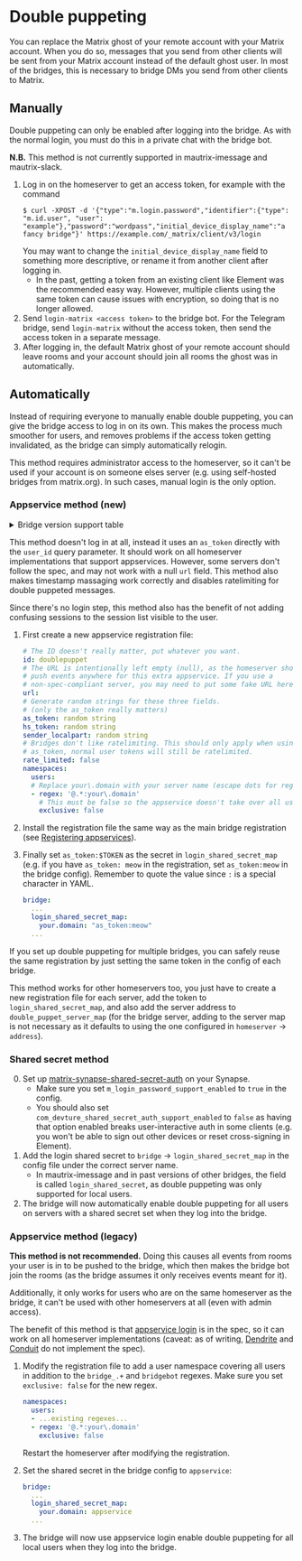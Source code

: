 # Double puppeting
You can replace the Matrix ghost of your remote account with your Matrix
account. When you do so, messages that you send from other clients will be sent
from your Matrix account instead of the default ghost user. In most of the
bridges, this is necessary to bridge DMs you send from other clients to Matrix.

## Manually
Double puppeting can only be enabled after logging into the bridge. As with
the normal login, you must do this in a private chat with the bridge bot.

**N.B.** This method is not currently supported in mautrix-imessage and mautrix-slack.

1. Log in on the homeserver to get an access token, for example with the command
   ```shell
   $ curl -XPOST -d '{"type":"m.login.password","identifier":{"type": "m.id.user", "user": "example"},"password":"wordpass","initial_device_display_name":"a fancy bridge"}' https://example.com/_matrix/client/v3/login
   ```
   You may want to change the `initial_device_display_name` field to something
   more descriptive, or rename it from another client after logging in.
   * In the past, getting a token from an existing client like Element was the
     recommended easy way. However, multiple clients using the same token can
     cause issues with encryption, so doing that is no longer allowed.
2. Send `login-matrix <access token>` to the bridge bot. For the Telegram
   bridge, send `login-matrix` without the access token, then send the access
   token in a separate message.
3. After logging in, the default Matrix ghost of your remote account should
   leave rooms and your account should join all rooms the ghost was in
   automatically.

## Automatically
Instead of requiring everyone to manually enable double puppeting, you can give
the bridge access to log in on its own. This makes the process much smoother for
users, and removes problems if the access token getting invalidated, as the
bridge can simply automatically relogin.

This method requires administrator access to the homeserver, so it can't be used
if your account is on someone elses server (e.g. using self-hosted bridges from
matrix.org). In such cases, manual login is the only option.

### Appservice method (new)
<details>
<summary>Bridge version support table</summary>
This method is supported as of:

| Bridge          | Version |
|-----------------|---------|
| Telegram        | 0.14.2† |
| WhatsApp        | 0.10.1† |
| Discord         | 0.6.2†  |
| Google Messages | 0.2.0†  |
| Signal          | 0.5.0‡  |
| Google Chat     | 0.5.1†  |
| Facebook        | 0.5.1†  |
| Instagram       | 0.3.1†  |
| Twitter         | 0.1.7†  |

<small>† Not yet released</small>
<small>‡ 0.5.0 is the Go rewrite of Signal</small>
</details>

This method doesn't log in at all, instead it uses an `as_token` directly with
the `user_id` query parameter. It should work on all homeserver implementations
that support appservices. However, some servers don't follow the spec, and may
not work with a null `url` field. This method also makes timestamp massaging
work correctly and disables ratelimiting for double puppeted messages.

Since there's no login step, this method also has the benefit of not adding
confusing sessions to the session list visible to the user.

1. First create a new appservice registration file:

   ```yaml
   # The ID doesn't really matter, put whatever you want.
   id: doublepuppet
   # The URL is intentionally left empty (null), as the homeserver shouldn't
   # push events anywhere for this extra appservice. If you use a
   # non-spec-compliant server, you may need to put some fake URL here.
   url:
   # Generate random strings for these three fields.
   # (only the as_token really matters)
   as_token: random string
   hs_token: random string
   sender_localpart: random string
   # Bridges don't like ratelimiting. This should only apply when using the
   # as_token, normal user tokens will still be ratelimited.
   rate_limited: false
   namespaces:
     users:
     # Replace your\.domain with your server name (escape dots for regex)
     - regex: '@.*:your\.domain'
       # This must be false so the appservice doesn't take over all users completely.
       exclusive: false
   ```
2. Install the registration file the same way as the main bridge registration
   (see [Registering appservices]).
3. Finally set `as_token:$TOKEN` as the secret in `login_shared_secret_map`
   (e.g. if you have `as_token: meow` in the registration, set `as_token:meow`
   in the bridge config). Remember to quote the value since `:` is a special
   character in YAML.
   ```yaml
   bridge:
     ...
     login_shared_secret_map:
       your.domain: "as_token:meow"
     ...
   ```

If you set up double puppeting for multiple bridges, you can safely reuse the
same registration by just setting the same token in the config of each bridge.

This method works for other homeservers too, you just have to create a new
registration file for each server, add the token to `login_shared_secret_map`,
and also add the server address to `double_puppet_server_map` (for the bridge
server, adding to the server map is not necessary as it defaults to using the
one configured in `homeserver` -> `address`).

[Registering appservices]: https://docs.mau.fi/bridges/general/registering-appservices.html

### Shared secret method

0. Set up [matrix-synapse-shared-secret-auth] on your Synapse.
   * Make sure you set `m_login_password_support_enabled` to `true` in the config.
   * You should also set `com_devture_shared_secret_auth_support_enabled` to
     `false` as having that option enabled breaks user-interactive auth in some
     clients (e.g. you won't be able to sign out other devices or reset
     cross-signing in Element).
1. Add the login shared secret to `bridge` → `login_shared_secret_map` in the
   config file under the correct server name.
   * In mautrix-imessage and in past versions of other bridges, the field is
     called `login_shared_secret`, as double puppeting was only supported for
     local users.
2. The bridge will now automatically enable double puppeting for all users on
   servers with a shared secret set when they log into the bridge.

[matrix-synapse-shared-secret-auth]: https://github.com/devture/matrix-synapse-shared-secret-auth

### Appservice method (legacy)
**This method is not recommended.** Doing this causes all events from rooms
your user is in to be pushed to the bridge, which then makes the bridge bot
join the rooms (as the bridge assumes it only receives events meant for it).

Additionally, it only works for users who are on the same homeserver as the
bridge, it can't be used with other homeservers at all (even with admin access).

The benefit of this method is that [appservice login] is in the spec, so it can
work on all homeserver implementations (caveat: as of writing, [Dendrite] and
[Conduit] do not implement the spec).

[appservice login]: https://spec.matrix.org/v1.5/client-server-api/#appservice-login
[Dendrite]: https://github.com/matrix-org/dendrite/issues/2723
[Conduit]: https://gitlab.com/famedly/conduit/-/issues/321

1. Modify the registration file to add a user namespace covering all users
   in addition to the `bridge_.+` and `bridgebot` regexes. Make sure you set
   `exclusive: false` for the new regex.

   ```yaml
   namespaces:
     users:
     - ...existing regexes...
     - regex: '@.*:your\.domain'
       exclusive: false
   ```

   Restart the homeserver after modifying the registration.

2. Set the shared secret in the bridge config to `appservice`:
   ```yaml
   bridge:
     ...
     login_shared_secret_map:
       your.domain: appservice
     ...
   ```
3. The bridge will now use appservice login enable double puppeting for all
   local users when they log into the bridge.
